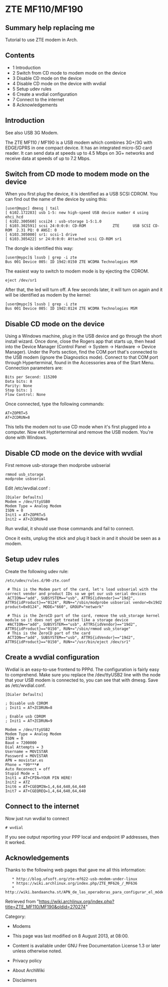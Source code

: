 ZTE MF110/MF190
===============

  

  Summary help replacing me
  ------------------------------------
  Tutorial to use ZTE modem in Arch.

Contents
--------

-   1 Introduction
-   2 Switch from CD mode to modem mode on the device
-   3 Disable CD mode on the device
-   4 Disable CD mode on the device with wvdial
-   5 Setup udev rules
-   6 Create a wvdial configuration
-   7 Connect to the internet
-   8 Acknowledgements

Introduction
------------

See also USB 3G Modem.

The ZTE MF110 / MF190 is a USB modem which combines 3G+/3G with
EDGE/GPRS in one compact device. It has an integrated micro-SD card
reader. It can send data at speeds up to 4.5 Mbps on 3G+ networks and
receive data at speeds of up to 7.2 Mbps.

Switch from CD mode to modem mode on the device
-----------------------------------------------

When you first plug the device, it is identified as a USB SCSI CDROM.
You can find out the name of the device by using this:

    [user@mypc] dmesg | tail
    [ 6102.172283] usb 1-5: new high-speed USB device number 4 using ehci_hcd
    [ 6102.300560] scsi24 : usb-storage 1-5:1.0
    [ 6103.302591] scsi 24:0:0:0: CD-ROM            ZTE      USB SCSI CD-ROM  2.31 PQ: 0 ANSI: 0
    [ 6103.305000] sr1: scsi-1 drive
    [ 6103.305422] sr 24:0:0:0: Attached scsi CD-ROM sr1

The dongle is identified this way:

    [user@mypc]$ lsusb | grep -i zte
    Bus 001 Device 005: ID 19d2:0150 ZTE WCDMA Technologies MSM

The easiest way to switch to modem mode is by ejecting the CDROM.

    eject /dev/sr1

After that, the led will turn off. A few seconds later, it will turn on
again and it will be identified as modem by the kernel:

    [user@mypc]$ lsusb | grep -i zte
    Bus 001 Device 005: ID 19d2:0124 ZTE WCDMA Technologies MSM

Disable CD mode on the device
-----------------------------

Using a Windows machine, plug in the USB device and go through the short
install wizard. Once done, close the Rogers app that starts up, then
head into the Device Manager (Control Panel -> System -> Hardware ->
Device Manager). Under the Ports section, find the COM port that's
connected to the USB modem (ignore the Diagnostics mode). Connect to
that COM port through Hyperterminal, found in the Accessories area of
the Start Menu. Connection parameters are:

    Bits per Second: 115200
    Data bits: 8
    Parity: None
    Stop bits: 1
    Flow Control: None

Once connected, type the following commands:

    AT+ZOPRT=5
    AT+ZCDRUN=8

This tells the modem not to use CD mode when it's first plugged into a
computer. Now exit Hypterterminal and remove the USB modem. You're done
with Windows.

Disable CD mode on the device with wvdial
-----------------------------------------

First remove usb-storage then modprobe usbserial

    rmmod usb_storage
    modprobe usbserial

Edit /etc/wvdial.conf :

    [Dialer Defaults]
    Modem = /dev/ttyUSB0
    Modem Type = Analog Modem
    ISDN = 0
    Init1 = AT+ZOPRT=5
    Init2 = AT+ZCDRUN=8

Run wvdial, it should use those commands and fail to connect.

Once it exits, unplug the stick and plug it back in and it should be
seen as a modem.

Setup udev rules
----------------

Create the following udev rule:

    /etc/udev/rules.d/90-zte.conf

     # This is the Modem part of the card, let's load usbserial with the correct vendor and product IDs so we get our usb serial devices
     ACTION=="add", SUBSYSTEM=="usb", ATTRS{idVendor}=="19d2", ATTRS{idProduct}=="0124", RUN+="/sbin/modprobe usbserial vendor=0x19d2 product=0x0124", MODE="660", GROUP="network"
     
     # This is the ZeroCD part of the card, remove the usb_storage kernel module so it does not get treated like a storage device
     #ACTION=="add", SUBSYSTEM=="usb", ATTRS{idVendor}=="19d2", ATTRS{idProduct}=="0150", RUN+="/sbin/rmmod usb_storage"
     # This is the ZeroCD part of the card
     ACTION=="add", SUBSYSTEM=="usb", ATTRS{idVendor}=="19d2", ATTRS{idProduct}=="0150", RUN+="/usr/bin/eject /dev/sr1"

Create a wvdial configuration
-----------------------------

Wvdial is an easy-to-use frontend to PPPd. The configuration is fairly
easy to comprehend. Make sure you replace the /dev/ttyUSB2 line with the
node that your USB modem is connected to, you can see that with dmesg.
Save as /etc/wvdial.conf.

    [Dialer Defaults]

    ; Disable usb CDROM
    ; Init1 = AT+ZCDRUN=8

    ; Enable usb CDROM
    ; Init1 = AT+ZCDRUN=9

    Modem = /dev/ttyUSB2
    Modem Type = Analog Modem
    ISDN = 0
    Baud = 7200000
    Dial Attempts = 3
    Username = MOVISTAR
    Password = MOVISTAR
    APN = movistar.es
    Phone = *99***# 
    Auto Reconnect = off
    Stupid Mode = 1
    Init1 = AT+CPIN=YOUR PIN HERE!
    Init2 = ATZ
    Init6 = AT+CGEQMIN=1,4,64,640,64,640
    Init7 = AT+CGEQREQ=1,4,64,640,64,640

Connect to the internet
-----------------------

Now just run wvdial to connect

    # wvdial

If you see output reporting your PPP local and endpoint IP addresses,
then it worked.

Acknowledgements
----------------

Thanks to the following web pages that gave me all this information:

       * http://blog.ufsoft.org/zte-mf622-usb-modem-under-linux
       * https://wiki.archlinux.org/index.php/ZTE_MF626_/_MF636
       * http://wiki.bandaancha.st/APN_de_las_operadoras_para_configurar_el_módem_de_Internet_móvil_3G

Retrieved from
"https://wiki.archlinux.org/index.php?title=ZTE_MF110/MF190&oldid=270274"

Category:

-   Modems

-   This page was last modified on 8 August 2013, at 08:00.
-   Content is available under GNU Free Documentation License 1.3 or
    later unless otherwise noted.
-   Privacy policy
-   About ArchWiki
-   Disclaimers
